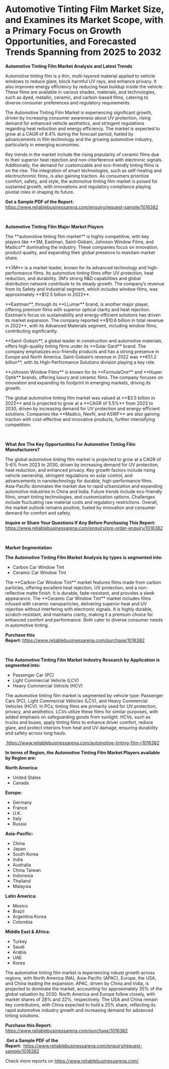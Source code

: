 <p><h1>Automotive Tinting Film Market Size, and Examines its Market Scope, with a Primary Focus on Growth Opportunities, and Forecasted Trends Spanning from 2025 to 2032</h1></p><p><strong>Automotive Tinting Film Market Analysis and Latest Trends</strong></p>
<p><p>Automotive tinting film is a thin, multi-layered material applied to vehicle windows to reduce glare, block harmful UV rays, and enhance privacy. It also improves energy efficiency by reducing heat buildup inside the vehicle. These films are available in various shades, materials, and technologies, such as dyed, metallic, ceramic, and carbon-based films, catering to diverse consumer preferences and regulatory requirements.</p><p>The Automotive Tinting Film Market is experiencing significant growth, driven by increasing consumer awareness about UV protection, rising demand for enhanced vehicle aesthetics, and stringent regulations regarding heat reduction and energy efficiency. The market is expected to grow at a CAGR of 8.4% during the forecast period, fueled by advancements in film technology and the growing automotive industry, particularly in emerging economies.</p><p>Key trends in the market include the rising popularity of ceramic films due to their superior heat rejection and non-interference with electronic signals. Additionally, the demand for customizable and eco-friendly tinting films is on the rise. The integration of smart technologies, such as self-healing and electrochromic films, is also gaining traction. As consumers prioritize comfort, safety, and style, the automotive tinting film market is poised for sustained growth, with innovations and regulatory compliance playing pivotal roles in shaping its future.</p></p>
<p><strong>Get a Sample PDF of the Report:&nbsp;</strong> <a href="https://www.reliablebusinessarena.com/enquiry/request-sample/1016382?utm_campaign=2239&utm_medium=2&utm_source=Github&utm_content=ia&utm_term=30012025&utm_id=automotive-tinting-film">https://www.reliablebusinessarena.com/enquiry/request-sample/1016382</a></p>
<p>&nbsp;</p>
<p><strong>Automotive Tinting Film Major Market Players</strong></p>
<p><p>The **automotive tinting film market** is highly competitive, with key players like **3M, Eastman, Saint-Gobain, Johnson Window Films, and Madico** dominating the industry. These companies focus on innovation, product quality, and expanding their global presence to maintain market share.</p><p>**3M** is a market leader, known for its advanced technology and high-performance films. Its automotive tinting films offer UV protection, heat reduction, and durability. 3M’s strong R&D capabilities and global distribution network contribute to its steady growth. The company’s revenue from its Safety and Industrial segment, which includes window films, was approximately **$12.5 billion in 2022**.</p><p>**Eastman**, through its **LLumar** brand, is another major player, offering premium films with superior optical clarity and heat rejection. Eastman’s focus on sustainability and energy-efficient solutions has driven its market expansion. The company reported **$10.6 billion in total revenue in 2022**, with its Advanced Materials segment, including window films, contributing significantly.</p><p>**Saint-Gobain**, a global leader in construction and automotive materials, offers high-quality tinting films under its **Solar Gard** brand. The company emphasizes eco-friendly products and has a strong presence in Europe and North America. Saint-Gobain’s revenue in 2022 was **€51.2 billion**, with its High-Performance Solutions division playing a key role.</p><p>**Johnson Window Films** is known for its **FormulaOne** and **Huper Optik** brands, offering luxury and ceramic films. The company focuses on innovation and expanding its footprint in emerging markets, driving its growth.</p><p>The global automotive tinting film market was valued at **$3.5 billion in 2022** and is projected to grow at a **CAGR of 5.5%** from 2023 to 2030, driven by increasing demand for UV protection and energy-efficient solutions. Companies like **Madico, Nexfil, and ASWF** are also gaining traction with cost-effective and innovative products, further intensifying competition.</p></p>
<p>&nbsp;</p>
<p><strong>What Are The Key Opportunities For Automotive Tinting Film Manufacturers?</strong></p>
<p><p>The global automotive tinting film market is projected to grow at a CAGR of 5-6% from 2023 to 2030, driven by increasing demand for UV protection, heat reduction, and enhanced privacy. Key growth factors include rising vehicle ownership, stringent regulations on solar control, and advancements in nanotechnology for durable, high-performance films. Asia-Pacific dominates the market due to rapid urbanization and expanding automotive industries in China and India. Future trends include eco-friendly films, smart tinting technologies, and customization options. Challenges include fluctuating raw material costs and regulatory restrictions. Overall, the market outlook remains positive, fueled by innovation and consumer demand for comfort and safety.</p></p>
<p><strong>Inquire or Share Your Questions If Any Before Purchasing This Report:</strong> <a href="https://www.reliablebusinessarena.com/enquiry/pre-order-enquiry/1016382?utm_campaign=2239&utm_medium=2&utm_source=Github&utm_content=ia&utm_term=30012025&utm_id=automotive-tinting-film">https://www.reliablebusinessarena.com/enquiry/pre-order-enquiry/1016382</a></p>
<p>&nbsp;</p>
<p><strong>Market Segmentation</strong></p>
<p><strong>The Automotive Tinting Film Market Analysis by types is segmented into:</strong></p>
<p><ul><li>Carbon Car Window Tint</li><li>Ceramic Car Window Tint</li></ul></p>
<p><p>The **Carbon Car Window Tint** market features films made from carbon particles, offering excellent heat rejection, UV protection, and a non-reflective matte finish. It is durable, fade-resistant, and provides a sleek appearance. The **Ceramic Car Window Tint** market includes films infused with ceramic nanoparticles, delivering superior heat and UV rejection without interfering with electronic signals. It is highly durable, scratch-resistant, and maintains clarity, making it a premium choice for enhanced comfort and performance. Both cater to diverse consumer needs in automotive tinting.</p></p>
<p><strong>Purchase this Report:&nbsp;</strong><a href="https://www.reliablebusinessarena.com/purchase/1016382?utm_campaign=2239&utm_medium=2&utm_source=Github&utm_content=ia&utm_term=30012025&utm_id=automotive-tinting-film">https://www.reliablebusinessarena.com/purchase/1016382</a></p>
<p>&nbsp;</p>
<p><strong>The Automotive Tinting Film Market Industry Research by Application is segmented into:</strong></p>
<p><ul><li>Passenger Car (PC)</li><li>Light Commercial Vehicle (LCV)</li><li>Heavy Commercial Vehicle (HCV)</li></ul></p>
<p><p>The automotive tinting film market is segmented by vehicle type: Passenger Cars (PC), Light Commercial Vehicles (LCV), and Heavy Commercial Vehicles (HCV). In PCs, tinting films are primarily used for UV protection, privacy, and aesthetics. LCVs utilize these films for similar purposes, with added emphasis on safeguarding goods from sunlight. HCVs, such as trucks and buses, apply tinting films to enhance driver comfort, reduce glare, and protect interiors from heat and UV damage, ensuring durability and safety across long hauls.</p></p>
<p><a href="https://www.reliablebusinessarena.com/automotive-tinting-film-r1016382?utm_campaign=2239&utm_medium=2&utm_source=Github&utm_content=ia&utm_term=30012025&utm_id=automotive-tinting-film">&nbsp;https://www.reliablebusinessarena.com/automotive-tinting-film-r1016382</a></p>
<p><strong>In terms of Region, the Automotive Tinting Film Market Players available by Region are:</strong></p>
<p>
    <p> <strong> North America: </strong>
        <ul>
            <li>United States</li>
            <li>Canada</li>
        </ul>
        </p> 
    <p> <strong> Europe: </strong>
        <ul>
            <li>Germany</li>
            <li>France</li>
            <li>U.K.</li>
            <li>Italy</li>
            <li>Russia</li>
        </ul>
        </p> 
    <p> <strong> Asia-Pacific: </strong>
        <ul>
            <li>China</li>
            <li>Japan</li>
            <li>South Korea</li>
            <li>India</li>
            <li>Australia</li>
            <li>China Taiwan</li>
            <li>Indonesia</li>
            <li>Thailand</li>
            <li>Malaysia</li>
        </ul>
        </p> 
    <p> <strong> Latin America: </strong>
        <ul>
            <li>Mexico</li>
            <li>Brazil</li>
            <li>Argentina Korea</li>
            <li>Colombia</li>
        </ul>
        </p> 
    <p> <strong> Middle East & Africa: </strong>
        <ul>
            <li>Turkey</li>
            <li>Saudi</li>
            <li>Arabia</li>
            <li>UAE</li>
            <li>Korea</li>
        </ul>
    </p>
    </p>
<p><p>The automotive tinting film market is experiencing robust growth across regions, with North America (NA), Asia-Pacific (APAC), Europe, the USA, and China leading the expansion. APAC, driven by China and India, is projected to dominate the market, accounting for approximately 35% of the global valuation by 2030. North America and Europe follow closely, with market shares of 28% and 22%, respectively. The USA and China remain key contributors, with China expected to hold a 25% share, reflecting its rapid automotive industry growth and increasing demand for advanced tinting solutions.</p></p>
<p><strong>Purchase this Report: </strong><a href="https://www.reliablebusinessarena.com/purchase/1016382?utm_campaign=2239&utm_medium=2&utm_source=Github&utm_content=ia&utm_term=30012025&utm_id=automotive-tinting-film">https://www.reliablebusinessarena.com/purchase/1016382</a></p>
<p>&nbsp;<strong>Get a Sample PDF of the Report:&nbsp;&nbsp;</strong><a href="https://www.reliablebusinessarena.com/enquiry/request-sample/1016382?utm_campaign=2239&utm_medium=2&utm_source=Github&utm_content=ia&utm_term=30012025&utm_id=automotive-tinting-film">https://www.reliablebusinessarena.com/enquiry/request-sample/1016382</a></p>
<p><strong></strong></p>
<p>Check more reports on <a href="https://www.reliablebusinessarena.com/?utm_campaign=2239&utm_medium=2&utm_source=Github&utm_content=ia&utm_term=30012025&utm_id=automotive-tinting-film">https://www.reliablebusinessarena.com/</a></p>